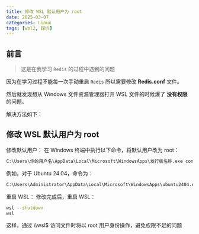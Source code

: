 ```yaml
---
title: 修改 WSL 默认用户为 root
date: 2025-03-07
categories: Linux
tags: [wsl2, 踩坑]
---
```

## 前言

> 这是在我学习 `Redis` 的过程中遇到的问题

因为在学习过程不能每一次手动重启 `Redis` 所以需要修改 **Redis.conf** 文件。

然后就发现想从 Windows 文件资源管理器打开 WSL 文件的时候爆了 **没有权限** 的问题。

解决方法如下：
## 修改 WSL 默认用户为 root
修改默认用户： 在 Windows 终端中执行以下命令，将默认用户改为 root：
```cmd
C:\Users\你的用户名\AppData\Local\Microsoft\WindowsApps\发行版名称.exe config --default-user root
```
例如，对于 Ubuntu 24.04，命令为：
```cmd
C:\Users\Administrator\AppData\Local\Microsoft\WindowsApps\ubuntu2404.exe config --default-user root
```
重启 WSL： 修改完成后，重启 WSL：
```bash
wsl --shutdown
wsl
```
这样，通过 \\\wsl$ 访问文件时将以 root 用户身份操作，避免权限不足的问题 